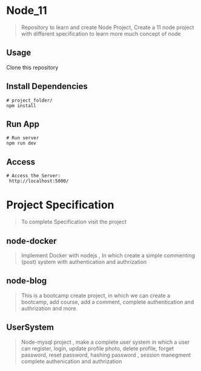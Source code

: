 # Node_11

> Repository to learn and create Node Project, Create a 11 node project with different specification to learn more much concept of node

## Usage

Clone this repository

## Install Dependencies

```
# project_folder/
npm install
```

## Run App

```
# Run server
npm run dev
```

## Access

```
# Access the Server:
 http://localhost:5000/
```

# Project Specification

> To complete Specification visit the project

## node-docker

> Implement Docker with nodejs , In which create a simple commenting (post) system with authentication and authrization

## node-blog

> This is a bootcamp create project, in which we can create a bootcamp, add course, add a comment, complete authentication and authrization and more.

## UserSystem

> Node-mysql project , make a complete user system in which a user can register, login,
> update profile photo, delete profile, forget password, reset password, hashing password , session manegment complete authenication and authrization
